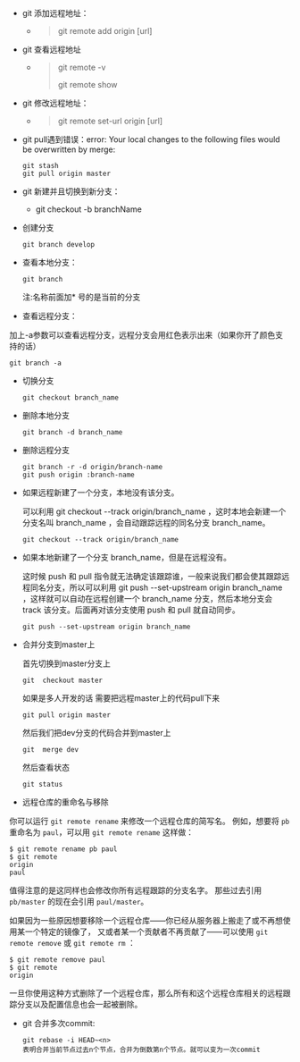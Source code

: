 + git 添加远程地址：

  + > git remote add origin [url]
  
+ git 查看远程地址

  + > git remote -v
    >
    > git remote show <name>

+ git 修改远程地址：

  + > git remote set-url origin [url]

+ git pull遇到错误：error: Your local changes to the following files would be overwritten by merge:

  ```shell
  git stash
  git pull origin master
  ```

  

+ git 新建并且切换到新分支：

  + git checkout -b branchName

+ 创建分支

  ```
  git branch develop
  ```

+ 查看本地分支：

  ```
  git branch
  ```

  注:名称前面加* 号的是当前的分支

 + 查看远程分支：

  加上-a参数可以查看远程分支，远程分支会用红色表示出来（如果你开了颜色支持的话）

  ```
  git branch -a
  ```

+ 切换分支

  ```
  git checkout branch_name
  ```

+ 删除本地分支

  ```
  git branch -d branch_name
  ```

+ 删除远程分支

  ```
  git branch -r -d origin/branch-name  
  git push origin :branch-name 
  ```

+ 如果远程新建了一个分支，本地没有该分支。

  可以利用 git checkout --track origin/branch_name ，这时本地会新建一个分支名叫 branch_name ，会自动跟踪远程的同名分支 branch_name。

  ```
  git checkout --track origin/branch_name
  ```

+ 如果本地新建了一个分支 branch_name，但是在远程没有。

  这时候 push 和 pull 指令就无法确定该跟踪谁，一般来说我们都会使其跟踪远程同名分支，所以可以利用 git push --set-upstream origin branch_name ，这样就可以自动在远程创建一个 branch_name 分支，然后本地分支会 track 该分支。后面再对该分支使用 push 和 pull 就自动同步。

  ```
  git push --set-upstream origin branch_name
  ```

+ 合并分支到master上

   首先切换到master分支上

  ```
  git  checkout master
  ```

  如果是多人开发的话 需要把远程master上的代码pull下来

  ```
  git pull origin master
  ```

  然后我们把dev分支的代码合并到master上

  ```
  git  merge dev
  ```

  然后查看状态

  ```
  git status
  ```

+ 远程仓库的重命名与移除

你可以运行 `git remote rename` 来修改一个远程仓库的简写名。 例如，想要将 `pb` 重命名为 `paul`，可以用 `git remote rename` 这样做：

```console
$ git remote rename pb paul
$ git remote
origin
paul
```

值得注意的是这同样也会修改你所有远程跟踪的分支名字。 那些过去引用 `pb/master` 的现在会引用 `paul/master`。

如果因为一些原因想要移除一个远程仓库——你已经从服务器上搬走了或不再想使用某一个特定的镜像了， 又或者某一个贡献者不再贡献了——可以使用 `git remote remove` 或 `git remote rm` ：

```console
$ git remote remove paul
$ git remote
origin
```

一旦你使用这种方式删除了一个远程仓库，那么所有和这个远程仓库相关的远程跟踪分支以及配置信息也会一起被删除。

+ git 合并多次commit:

  ```git
  git rebase -i HEAD~<n>
  表明合并当前节点过去n个节点，合并为倒数第n个节点。就可以变为一次commit
  ```

  